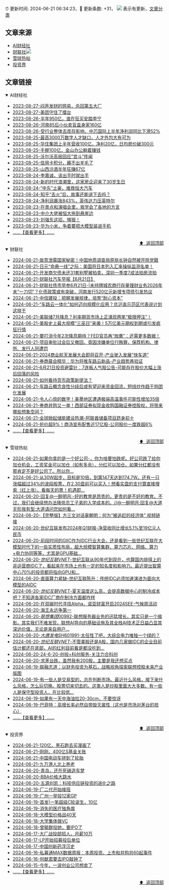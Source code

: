 ##

:alarm_clock: 更新时间: 2024-06-21 06:34:23，:rocket: 更新条数: +31， ![](/assets/dot.png) 表示有更新，[文章分类](/TAGS.md)

## 文章来源

- [AI财经社](#ai财经社)  
- [财联社](#财联社)![](/assets/dot.png)   
- [雪球热帖](#雪球热帖)  
- [投资界](#投资界)  

## 文章链接

<details open>
<summary id="ai财经社">
 AI财经社
</summary>


- [2023-08-27-闷声发财的网易，杀回第五大厂](https://www.aicaijing.com.cn/article/18610)  
- [2023-08-27-美团守住了擂台](https://www.aicaijing.com.cn/article/18611)  
- [2023-08-26-半年950亿，谁在狂买安踏李宁](https://www.aicaijing.com.cn/article/18607)  
- [2023-08-26-河南85后小伙卖盲盒身家160亿](https://www.aicaijing.com.cn/article/18608)  
- [2023-08-26-受行业整体去库存影响，中芯国际上半年净利润同比下滑52%](https://www.aicaijing.com.cn/article/18609)  
- [2023-08-25-最高3000万数字人才缺口，人才外包大有可为](https://www.aicaijing.com.cn/article/18601)  
- [2023-08-25-华住集团上半年营收100亿，净利20亿，日均房价破300元](https://www.aicaijing.com.cn/article/18602)  
- [2023-08-25-手握100亿，金山办公躺着赚钱](https://www.aicaijing.com.cn/article/18603)  
- [2023-08-25-沃尔沃高层回应“宫斗”传闻](https://www.aicaijing.com.cn/article/18604)  
- [2023-08-25-信用卡积分，薅不出羊毛了](https://www.aicaijing.com.cn/article/18605)  
- [2023-08-25-山西汾酒半年狂赚67亿](https://www.aicaijing.com.cn/article/18606)  
- [2023-08-24-李嘉诚，该出手时就出手](https://www.aicaijing.com.cn/article/18596)  
- [2023-08-24-新的时代浪潮里，这家房企迎来了30岁生日](https://www.aicaijing.com.cn/article/18597)  
- [2023-08-24-“中东”土豪，难救恒大汽车](https://www.aicaijing.com.cn/article/18598)  
- [2023-08-24-知乎“去火”后，故事还能讲下去吗？](https://www.aicaijing.com.cn/article/18599)  
- [2023-08-24-净利润暴涨843%，英伟达力压英特尔](https://www.aicaijing.com.cn/article/18600)  
- [2023-08-23-在景点和演唱会里，我学会了各地的方言](https://www.aicaijing.com.cn/article/18591)  
- [2023-08-23-中介大佬被恒大拖到悬崖边](https://www.aicaijing.com.cn/article/18592)  
- [2023-08-23-刘强东这招，够狠！](https://www.aicaijing.com.cn/article/18593)  
- [2023-08-23-华为小米，争着要把大模型装进手机](https://www.aicaijing.com.cn/article/18594)  
- [......【查看更多】......](/details/AI财经社.md)

<div align="right"><a href="#文章来源">⬆ &nbsp;返回顶部</a></div>
</details>

<details open>
<summary id="财联社">
 财联社
</summary>


- [2024-06-21-故意泄露国家秘密！中国地质调查局原局长钟自然被开除党籍](https://www.cls.cn/detail/1710802)  
- [2024-06-21-日元“命悬一线”之际：美国将日本列入汇率操纵监测名单！](https://www.cls.cn/detail/1710748)  
- [2024-06-21-开发商欠债未还31套别墅被拍卖，深圳一季度7成法拍房流拍](https://www.cls.cn/detail/1710679)  
- [2024-06-21-财联社汽车早报【6月21日】](https://www.cls.cn/detail/1710632)  
- [2024-06-21-财联社债市早参6月21日-|未持牌城农商行存量理财业务2026年末“一刀切”？化债政策或有突破，河南发行520亿元新增专项债引发热议](https://www.cls.cn/detail/1710602)  
- [2024-06-21-中信建投：把握发展规律，培育“耐心资本”](https://www.cls.cn/detail/1710614)  
- [2024-06-21-“车路云一体化”如何迈向规模化应用？京沪渝示范区代表说计划这样干](https://www.cls.cn/detail/1710686)  
- [2024-06-21-美联储7月降息？利率期货市场上正涌现两笔“极限押注”！](https://www.cls.cn/detail/1710643)  
- [2024-06-21-美股史上最大规模“三巫日”来袭！5万亿美元期权到期或引发疯狂行情](https://www.cls.cn/detail/1710610)  
- [2024-06-21-要打消今年2次降息期待？FED官员再“放鹰”：还需更多数据！](https://www.cls.cn/detail/1710603)  
- [2024-06-21-项目审批过会后又撤回，竟因涉嫌单位行贿罪，保荐机构、律所、发行人同遭罚](https://www.cls.cn/detail/1710620)  
- [2024-06-21-2024商业航天发展大会即将召开-产业驶入发展“快车道”](https://www.cls.cn/detail/1710569)  
- [2024-06-21-券商晨会精华：华为将推车路云新品-产业趋势再验证](https://www.cls.cn/detail/1710588)  
- [2024-06-21-6月21日投资避雷针：7连板人气股公告-可能存在股价大幅上涨后回落的风险](https://www.cls.cn/detail/1710596)  
- [2024-06-21-如何看待货币政策新提法？](https://www.cls.cn/detail/1710618)  
- [2024-06-21-车路云概念良性分歧后或有望迎来资金回流，短线炒作趋于抱团化发展](https://www.cls.cn/detail/1710680)  
- [2024-06-21-令人心惊的数字！美墨地区遭遇极端高温事件可能性增加35倍](https://www.cls.cn/detail/1710706)  
- [2024-06-21-券商并购又一单！西部证券拟现金收购国融证券控股权，将带来哪些想象空间？](https://www.cls.cn/detail/1710741)  
- [2024-06-21-全球掀起储能建设热潮-阿联酋储备项目跻身前十](https://www.cls.cn/detail/1710728)  
- [2024-06-21-折价超9%！商汤宣布配售近17亿股-公司股价一度跌超6%](https://www.cls.cn/detail/1710759)  
- [......【查看更多】......](/details/财联社.md)

<div align="right"><a href="#文章来源">⬆ &nbsp;返回顶部</a></div>
</details>

<details open>
<summary id="雪球热帖">
 雪球热帖
</summary>


- [2024-06-21-如果你拿的是一个好公司-，你为啥要怕跌呢。好公司跌了给你加仓机会，工资奖金可以加仓（如有多余），分红可以加仓。如果分红都没有那肯定不是好公司了。所以你...](https://xueqiu.com/9887656769/294608148)  
- [2024-06-21-从30W起步，目标是10倍，到第147天达到174.7W。还有一只涨幅超过34%的波段股票，在2.30盘前可以买入！想看实盘的支付寶直接搜索（红上涨）。看每天的票！机遇即...](https://xueqiu.com/1925434199/294651260)  
- [2024-06-20-回复@一醉明月:-好的教育是昂贵的，更贵的是不好的教育。不过，我们会继续想办法降低员工子弟的入学成本的。//@一醉明月:回复@大道无形我有型:大道请问您如何看...](https://xueqiu.com/1247347556/294604070)  
- [2024-06-20-【完整版】方三文对话辜朝明：何为“被追赶的经济体”&nbsp;视频链接](https://xueqiu.com/4855909358/294562822)  
- [2024-06-20-世纪互联发布2024年Q1财报-净营收同比增长5.1%至19亿元人民币](https://xueqiu.com/6990276842/294547919)  
- [2024-06-20-前段时间的GIIC作为IDC行业大会，还是看到一些世纪互联在大模型时代下的一些实质性布局，超大规模智算集群、算力芯片、网络、算力+电力协同等等，尤其是GPU基础...](https://xueqiu.com/9671841227/294540039)  
- [2024-06-20-$世纪互联VNET$-世纪互联从90年代到现在，也算国内排得上的非运营商IDC了，看起来在市场上也有一定的知名度和影响力。最近提出智算中心70%的投资都将指向GPU和...](https://xueqiu.com/2485197272/294533762)  
- [2024-06-20-直面算力紧缺-世纪互联陈升：传统IDC必须加速演进为面向大模型的AIDC](https://xueqiu.com/4328439158/294530084)  
- [2024-06-20-$世纪互联VNET$-夏天温度这么高，会提高数据中心的制冷成本吧？不知道各家IDC厂商在制冷方面都咋样](https://xueqiu.com/8673785171/294529624)  
- [2024-06-20-在双碳时代寻找Alpha，诺亚财富开启2024SEE-气候周活动](https://xueqiu.com/7255826520/294514140)  
- [2024-06-20-海王永远争第一](https://xueqiu.com/1760673340/294466172)  
- [2024-06-20-$联想集团00992$-联想服务器业务的迅猛增长，其实只是一个缩影。其实我们不难发现，联想AI导向的基础设施及其全栈AI技术正日益凸显其深远价值，无论是来自用户...](https://xueqiu.com/7069166318/294446249)  
- [2024-06-20-$大唐发电SH601991$-太任性了吧，大综合电力唯独一个绿的？](https://xueqiu.com/2241249492/294484745)  
- [2024-06-20-$世纪互联VNET$-不管美股还是A股，国内几家做IDC的企业目前估计都还在底部，AI的红利目前看是都没吃到…](https://xueqiu.com/1841859066/294518226)  
- [2024-06-20-24-6-20-创投+科创服务-关注力合科创](https://xueqiu.com/8772786299/294534434)  
- [2024-06-20-求茅台跌，虽然我有200股，主要是我还想买点](https://xueqiu.com/8790885129/294502392)  
- [2024-06-19-联融志道：以财务投资为基石，战略视角探索联想控股未来产业版图](https://xueqiu.com/5226164677/294343222)  
- [2024-06-19-有一些人是交易型的，总在判断市场。最近什么风格，接下来什么风格，怎么玩切换。股票切来切去的。这类人是炒股里面大大多数。有一些人是保守型投资人，在比较低...](https://xueqiu.com/9887656769/294381977)  
- [2024-06-19-如果有一天中海油拉20-30cm，不要惊讶](https://xueqiu.com/8893943149/294376543)  
- [2024-06-19-巴菲特：高增长率必然自带毁灭属性（这也是市场对茅台的担心）](https://xueqiu.com/8959246745/294290804)  
- [......【查看更多】......](/details/雪球热帖.md)

<div align="right"><a href="#文章来源">⬆ &nbsp;返回顶部</a></div>
</details>

<details open>
<summary id="投资界">
 投资界
</summary>


- [2024-06-21-120亿，黑石跑去买漫画了](https://posts.careerengine.us/p/667505d47883455875bd7697)  
- [2024-06-21-刚刚，400亿S基金关账](https://posts.careerengine.us/p/667505e46dd30759206906c6)  
- [2024-06-21-中国电动车拼到了轮胎](https://posts.careerengine.us/p/667505e46dd30759206906bd)  
- [2024-06-21-九万港人北上养老](https://posts.careerengine.us/p/667505f7b96b7159555c501f)  
- [2024-06-20-青岛，还在死磕造车梦](https://posts.careerengine.us/p/66737bedb57ef4351461073f)  
- [2024-06-20-BBA价格大跳水](https://posts.careerengine.us/p/66737bde362eae34f60422b3)  
- [2024-06-20-五源刘凯：科技供应链投资的进化之路](https://posts.careerengine.us/p/66737bde362eae34f60422bb)  
- [2024-06-19-厂二代开始接班](https://posts.careerengine.us/p/66722f205113b4676d284c1d)  
- [2024-06-19-广州一举投12家GP](https://posts.careerengine.us/p/66722f205113b4676d284c15)  
- [2024-06-19-首发|一笔超级C轮诞生，10亿](https://posts.careerengine.us/p/66722f205113b4676d284c0d)  
- [2024-06-19-消失的医疗独角兽](https://posts.careerengine.us/p/66722f2ff95bbe678f2c2e63)  
- [2024-06-18-大模型价格战40天](https://posts.careerengine.us/p/66713fc1f7253a1e2e703db7)  
- [2024-06-18-大学集体做VC](https://posts.careerengine.us/p/66713fc1f7253a1e2e703dbf)  
- [2024-06-18-曾毓群投她，要IPO了](https://posts.careerengine.us/p/66713fb3f9a5bc1dc0cf5b5b)  
- [2024-06-17-大厂战投部招人，月薪10万](https://posts.careerengine.us/p/667050892b8b244bed6e1e11)  
- [2024-06-17-LP开始招募投后单位](https://posts.careerengine.us/p/6670508a2b8b244bed6e1e19)  
- [2024-06-17-中国创新药浮沉史](https://posts.careerengine.us/p/6670508a2b8b244bed6e1e28)  
- [2024-06-16-私募通MAX数据周报：本周投资、上市和并购共60起事件](https://posts.careerengine.us/p/666ee3139f458d792278acfa)  
- [2024-06-16-何猷君要去IPO敲钟了](https://posts.careerengine.us/p/666ee300c3464b78a97c6a76)  
- [2024-06-15-今年，一波创业公司想卖了](https://posts.careerengine.us/p/666d449be60f530537516727)  
- [......【查看更多】......](/details/投资界.md)

<div align="right"><a href="#文章来源">⬆ &nbsp;返回顶部</a></div>
</details>

